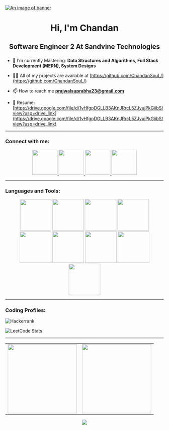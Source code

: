 [![An image of banner](https://user-images.githubusercontent.com/74038190/225813708-98b745f2-7d22-48cf-9150-083f1b00d6c9.gif)](https://user-images.githubusercontent.com/74038190/225813708-98b745f2-7d22-48cf-9150-083f1b00d6c9.gif)

<h1 align="center">Hi, I'm Chandan</h1>
<h2 align="center">Software Engineer 2 At Sandvine Technologies</h2>
<h3 align="center"></h3>

- 🌱 I’m currently Mastering: **Data Structures and Algorithms, Full Stack Development (MERN), System Designs**
  
- 👨‍💻 All of my projects are available at [https://github.com/ChandanSouL/](https://github.com/ChandanSouL/)
  
- 📫 How to reach me **prajwalsuprabha23@gmail.com**
  
- 📄 Resume:  [https://drive.google.com/file/d/1vHfgpDGLLB3AKnJRrcL5ZJyujPkGiibS/view?usp=drive_link](https://drive.google.com/file/d/1vHfgpDGLLB3AKnJRrcL5ZJyujPkGiibS/view?usp=drive_link)
  
<hr>

<h3 align="left">Connect with me:</h3>
<div align="center">
<!-- linkedin -->
    <a href="https://www.linkedin.com/in/chandan-prajwal-227207219/" alt="linkedin">
        <img height="80" src="https://user-images.githubusercontent.com/74038190/235294012-0a55e343-37ad-4b0f-924f-c8431d9d2483.gif"/>
    </a>
<!-- leetcode -->
    <a href="https://leetcode.com/u/prajwalsuprabha23/" alt="leetcode">
        <img height="80" src="https://upload.wikimedia.org/wikipedia/commons/1/19/LeetCode_logo_black.png" />
    </a>
<!-- hackerrank-->
    <a href="https://www.hackerrank.com/profile/ChandanSouL" alt="HackerRank">
        <img height="80" src= "https://upload.wikimedia.org/wikipedia/commons/6/65/HackerRank_logo.png">
    </a>
<!--   gmail -->
    <a href="prajwalsuprabha23@gmail.com" alt="mail">
        <img height="80" src="https://img.icons8.com/?size=512&id=xLIkjgcmFOsC&format=png"/>
    </a>

</div>

<hr>

<h3 align="left">Languages and Tools:</h3>
<div align="center" padding="20px">
<!-- python -->
<img src="https://skillicons.dev/icons?i=python" width="99">
<!-- html -->
<img src="https://github.com/Anmol-Baranwal/Cool-GIFs-For-GitHub/assets/74038190/29fd6286-4e7b-4d6c-818f-c4765d5e39a9" width="100">
<!-- css -->
<img src="https://github.com/Anmol-Baranwal/Cool-GIFs-For-GitHub/assets/74038190/67f477ed-6624-42da-99f0-1a7b1a16eecb" width="100">
<!-- js --> 
<img src="https://user-images.githubusercontent.com/74038190/212257454-16e3712e-945a-4ca2-b238-408ad0bf87e6.gif" width="100"> 
<!-- github -->
<img src="https://user-images.githubusercontent.com/74038190/212257468-1e9a91f1-b626-4baa-b15d-5c385dfa7ed2.gif" width="100">
<!-- vscode -->
<img src="https://user-images.githubusercontent.com/74038190/212257465-7ce8d493-cac5-494e-982a-5a9deb852c4b.gif" width="100">
<!-- git -->
<img src="https://user-images.githubusercontent.com/74038190/212281775-b468df30-4edc-4bf8-a4ee-f52e1aaddc86.gif" width="100">
 <!-- mongodb -->
<img src="https://github.com/Anmol-Baranwal/Cool-GIFs-For-GitHub/assets/74038190/398b19b1-9aae-4c1f-8bc0-d172a2c08d68" width="100">
<!-- sql -->
<img src="https://i.giphy.com/media/v1.Y2lkPTc5MGI3NjExa2NtejR5bzJsaHRtbHYyazNxOHpsNmo4eGRjazRxcGtkajdldWRjYiZlcD12MV9pbnRlcm5hbF9naWZfYnlfaWQmY3Q9Zw/vISmwpBJUNYzukTnVx/giphy.gif" width="100">
  
</div>

<hr>

<h3 align="left">Coding Profiles:</h3>

<!--Hacker rank -->
![Hackerrank](https://img.shields.io/badge/-Hackerrank-2EC866?style=for-the-badge&logo=HackerRank&logoColor=white)
 <!-- leetcode -->
![LeetCode Stats](https://leetcard.jacoblin.cool/ChandanSouL?theme=dark&font=Red%20Hat%20Display&ext=heatmap&width=800)

<hr>
<!-- github stata -->
<table>
    <td align="center">
        <a href="https://github.com/ChandanSouL"><img align="center" height="220px"  src="https://github-readme-stats.vercel.app/api?username=ChandanSouL&show_icons=true&locale=en&theme=dark" /></a>
    </td>
    <td align="center">
        <a href="https://github.com/ChandanSouL"><img align="center" height="220px" src="https://github-readme-stats.vercel.app/api/top-langs?username=ChandanSouL&show_icons=true&locale=en&layout=compact&theme=dark" /></a>
    </td>
</table>

<!-- Streak Graph -->
<!-- <div align="center">
  <img src="https://streak-stats.demolab.com?user=aaryak1369&locale=en&mode=daily&theme=light&hide_border=false&border_radius=5&order=3" height="220" alt="streak graph"  />
</div> -->

<div align="center"> <img src="https://capsule-render.vercel.app/api?type=waving&color=gradient&height=60&width=900&section=footer"/> </div>




